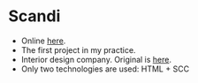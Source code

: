 # Scandi
- Online [here](https://starodubs.github.io/Maraphon_5_0_Scandi/). 
- The first project in my practice.
- Interior design company. Original is [here](https://www.figma.com/file/wSLXGCASPbPRycYoA0nGoQ/%D0%9C%D0%B0%D1%80%D0%B0%D1%84%D0%BE%D0%BD-5.0-(Copy)). 
- Only two technologies are used: HTML + SCC

